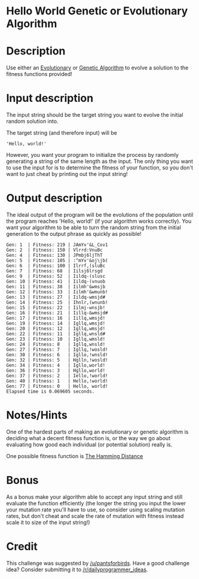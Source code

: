 # Hello World Genetic or Evolutionary Algorithm
<div class="md"><h1>Description</h1>
<p>Use either an <a href="http://en.wikipedia.org/wiki/Evolutionary_algorithm">Evolutionary</a> or <a href="http://en.wikipedia.org/wiki/Genetic_algorithm">Genetic Algorithm</a> to evolve a solution to the fitness functions provided!</p>
<h1>Input description</h1>
<p>The input string should be the target string you want to evolve the initial random solution into.</p>
<p>The target string (and therefore input) will be </p>
<pre><code>'Hello, world!'
</code></pre>
<p>However, you want your program to initialize the process by randomly generating a string of the same length as the input. The only thing you want to use the input for is to determine the fitness of your function, so you don't want to just cheat by printing out the input string!</p>
<h1>Output description</h1>
<p>The ideal output of the program will be the evolutions of the population until the program reaches 'Hello, world!' (if your algorithm works correctly). You want your algorithm to be able to turn the random string from the initial generation to the output phrase as quickly as possible!</p>
<pre><code>Gen: 1  | Fitness: 219 | JAmYv'&amp;L_Cov1
Gen: 2  | Fitness: 150 | Vlrrd:VnuBc
Gen: 4  | Fitness: 130 | JPmbj6ljThT
Gen: 5  | Fitness: 105 | :^mYv'&amp;oj\jb(
Gen: 6  | Fitness: 100 | Ilrrf,(sluBc
Gen: 7  | Fitness: 68  | Iilsj6lrsgd
Gen: 9  | Fitness: 52  | Iildq-(slusc
Gen: 10 | Fitness: 41  | Iildq-(vnuob
Gen: 11 | Fitness: 38  | Iilmh'&amp;wmsjb
Gen: 12 | Fitness: 33  | Iilmh'&amp;wmunb!
Gen: 13 | Fitness: 27  | Iildq-wmsjd#
Gen: 14 | Fitness: 25  | Ihnlr,(wnunb!
Gen: 15 | Fitness: 22  | Iilmj-wnsjb!
Gen: 16 | Fitness: 21  | Iillq-&amp;wmsjd#
Gen: 17 | Fitness: 16  | Iillq,wmsjd!
Gen: 19 | Fitness: 14  | Igllq,wmsjd!
Gen: 20 | Fitness: 12  | Igllq,wmsjd!
Gen: 22 | Fitness: 11  | Igllq,wnsld#
Gen: 23 | Fitness: 10  | Igllq,wmsld!
Gen: 24 | Fitness: 8   | Igllq,wnsld!
Gen: 27 | Fitness: 7   | Igllq,!wosld!
Gen: 30 | Fitness: 6   | Igllo,!wnsld!
Gen: 32 | Fitness: 5   | Hglln,!wosld!
Gen: 34 | Fitness: 4   | Igllo,world!
Gen: 36 | Fitness: 3   | Hgllo,world!
Gen: 37 | Fitness: 2   | Iello,!world!
Gen: 40 | Fitness: 1   | Hello,!world!
Gen: 77 | Fitness: 0   | Hello, world!
Elapsed time is 0.069605 seconds.
</code></pre>
<h1>Notes/Hints</h1>
<p>One of the hardest parts of making an evolutionary or genetic algorithm is deciding what a decent fitness function is, or the way we go about evaluating how good each individual (or potential solution) really is.</p>
<p>One possible fitness function is <a href="http://en.wikipedia.org/wiki/Hamming_distance">The Hamming Distance</a></p>
<h1>Bonus</h1>
<p>As a bonus make your algorithm able to accept any input string and still evaluate the function efficiently (the longer the string you input the lower your mutation rate you'll have to use, so consider using scaling mutation rates, but don't cheat and scale the rate of mutation with fitness instead scale it to size of the input string!)</p>
<h1>Credit</h1>
<p>This challenge was suggested by <a href="/u/pantsforbirds">/u/pantsforbirds</a>. Have a good challenge idea? Consider submitting it to <a href="/r/dailyprogrammer_ideas">/r/dailyprogrammer_ideas</a>.</p>
</div>
